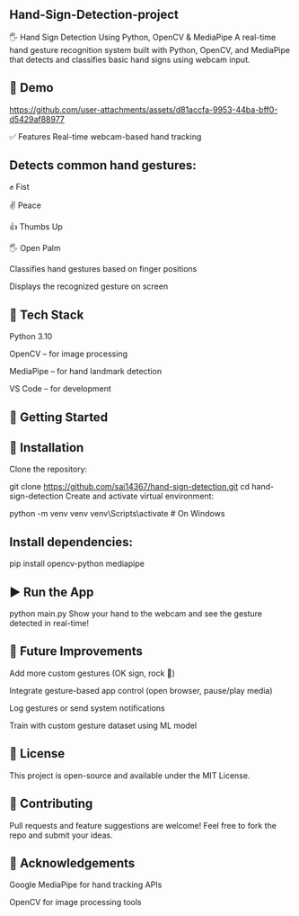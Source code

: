 ## Hand-Sign-Detection-project

🖐️ Hand Sign Detection Using Python, OpenCV & MediaPipe
A real-time hand gesture recognition system built with Python, OpenCV, and MediaPipe that detects and classifies basic hand signs using webcam input.

## 📸 Demo
https://github.com/user-attachments/assets/d81accfa-9953-44ba-bff0-d5429af88977 

✅ Features
Real-time webcam-based hand tracking

## Detects common hand gestures:

✊ Fist

✌️ Peace

👍 Thumbs Up

🖐️ Open Palm

Classifies hand gestures based on finger positions

Displays the recognized gesture on screen

## 🧰 Tech Stack
Python 3.10

OpenCV – for image processing

MediaPipe – for hand landmark detection

VS Code – for development

## 🚀 Getting Started
## 🔧 Installation
Clone the repository:

git clone https://github.com/sai14367/hand-sign-detection.git
cd hand-sign-detection
Create and activate virtual environment:

python -m venv venv
venv\Scripts\activate  # On Windows
## Install dependencies:

pip install opencv-python mediapipe
## ▶️ Run the App

python main.py
Show your hand to the webcam and see the gesture detected in real-time!

## 📌 Future Improvements
Add more custom gestures (OK sign, rock 🤘)

Integrate gesture-based app control (open browser, pause/play media)

Log gestures or send system notifications

Train with custom gesture dataset using ML model

## 📄 License
This project is open-source and available under the MIT License.

## 🤝 Contributing
Pull requests and feature suggestions are welcome!
Feel free to fork the repo and submit your ideas.

## 🙌 Acknowledgements
Google MediaPipe for hand tracking APIs

OpenCV for image processing tools
